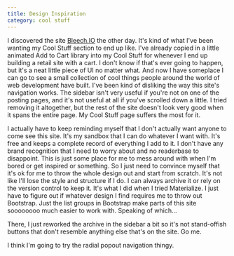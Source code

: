 ```yaml
---
title: Design Inspiration
category: cool stuff
---
```

I discovered the site [Bleech.IO](http://bleech.io/) the other day. It's kind of what I've been wanting my Cool Stuff section to end up like. I've already copied in a little animated Add to Cart library into my Cool Stuff for whenever I end up building a retail site with a cart. I don't know if that's ever going to happen, but it's a neat little piece of UI no matter what. And now I have someplace I can go to see a small collection of cool things people around the world of web development have built. I've been kind of disliking the way this site's navigation works. The sidebar isn't very useful if you're not on one of the posting pages, and it's not useful at all if you've scrolled down a little. I tried removing it altogether, but the rest of the site doesn't look very good when it spans the entire page. My Cool Stuff page suffers the most for it.

I actually have to keep reminding myself that I don't actually want anyone to come see this site. It's my sandbox that I can do whatever I want with. It's free and keeps a complete record of everything I add to it. I don't have any brand recognition that I need to worry about and no readerbase to disappoint. This is just some place for me to mess around with when I'm bored or get inspired or something. So I just need to convince myself that it's ok for me to throw the whole design out and start from scratch. It's not like I'll lose the style and structure if I do. I can always archive it or rely on the version control to keep it. It's what I did when I tried Materialize. I just have to figure out if whatever design I find requires me to throw out Bootstrap. Just the list groups in Bootstrap make parts of this site soooooooo much easier to work with. Speaking of which...

There, I just reworked the archive in the sidebar a bit so it's not stand-offish buttons that don't resemble anything else that's on the site. Go me.

I think I'm going to try the radial popout navigation thingy.